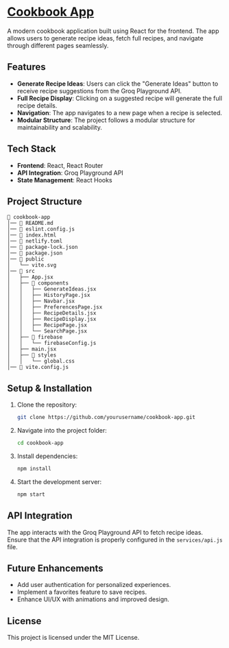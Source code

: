 # [Cookbook App](https://c00kb00k.netlify.app/)

A modern cookbook application built using React for the frontend. The app allows users to generate recipe ideas, fetch full recipes, and navigate through different pages seamlessly.

## Features

- **Generate Recipe Ideas**: Users can click the "Generate Ideas" button to receive recipe suggestions from the Groq Playground API.
- **Full Recipe Display**: Clicking on a suggested recipe will generate the full recipe details.
- **Navigation**: The app navigates to a new page when a recipe is selected.
- **Modular Structure**: The project follows a modular structure for maintainability and scalability.

## Tech Stack

- **Frontend**: React, React Router
- **API Integration**: Groq Playground API
- **State Management**: React Hooks

## Project Structure

```
📂 cookbook-app
│── 📜 README.md
│── 📜 eslint.config.js
│── 📜 index.html
│── 📜 netlify.toml
│── 📜 package-lock.json
│── 📜 package.json
│── 📂 public
│   └── vite.svg
│── 📂 src
│   ├── App.jsx
│   ├── 📂 components
│   │   ├── GenerateIdeas.jsx
│   │   ├── HistoryPage.jsx
│   │   ├── Navbar.jsx
│   │   ├── PreferencesPage.jsx
│   │   ├── RecipeDetails.jsx
│   │   ├── RecipeDisplay.jsx
│   │   ├── RecipePage.jsx
│   │   └── SearchPage.jsx
│   ├── 📂 firebase
│   │   └── firebaseConfig.js
│   ├── main.jsx
│   ├── 📂 styles
│   │   └── global.css
│── 📜 vite.config.js
```

## Setup & Installation

1. Clone the repository:
   ```sh
   git clone https://github.com/yourusername/cookbook-app.git
   ```
2. Navigate into the project folder:
   ```sh
   cd cookbook-app
   ```
3. Install dependencies:
   ```sh
   npm install
   ```
4. Start the development server:
   ```sh
   npm start
   ```

## API Integration

The app interacts with the Groq Playground API to fetch recipe ideas. Ensure that the API integration is properly configured in the `services/api.js` file.

## Future Enhancements

- Add user authentication for personalized experiences.
- Implement a favorites feature to save recipes.
- Enhance UI/UX with animations and improved design.

## License

This project is licensed under the MIT License.

